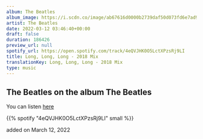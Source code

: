```yaml
---
album: The Beatles
album_image: https://i.scdn.co/image/ab67616d0000b2739daf50d073fd6e7ad9bc0076
artist: The Beatles
date: 2022-03-12 03:46:40+00:00
draft: false
duration: 186426
preview_url: null
spotify_url: https://open.spotify.com/track/4eQVJHK0O5LctXPzsRj9LI
title: Long, Long, Long - 2018 Mix
translationKey: Long, Long, Long - 2018 Mix
type: music
---
```


## The Beatles on the album The Beatles

You can listen [here](https://open.spotify.com/track/4eQVJHK0O5LctXPzsRj9LI)

{{% spotify "4eQVJHK0O5LctXPzsRj9LI" small %}}

added on March 12, 2022